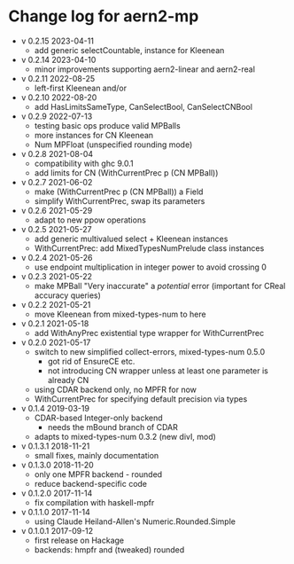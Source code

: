# Change log for aern2-mp

* v 0.2.15 2023-04-11
  * add generic selectCountable, instance for Kleenean
* v 0.2.14 2023-04-10
  * minor improvements supporting aern2-linear and aern2-real
* v 0.2.11 2022-08-25
  * left-first Kleenean and/or
* v 0.2.10 2022-08-20
  * add HasLimitsSameType, CanSelectBool, CanSelectCNBool
* v 0.2.9 2022-07-13
  * testing basic ops produce valid MPBalls
  * more instances for CN Kleenean
  * Num MPFloat (unspecified rounding mode)
* v 0.2.8 2021-08-04
  * compatibility with ghc 9.0.1
  * add limits for CN (WithCurrentPrec p (CN MPBall))
* v 0.2.7 2021-06-02
  * make (WithCurrentPrec p (CN MPBall)) a Field
  * simplify WithCurrentPrec, swap its parameters
* v 0.2.6 2021-05-29
  * adapt to new ppow operations
* v 0.2.5 2021-05-27
  * add generic multivalued select + Kleenean instances
  * WithCurrentPrec: add MixedTypesNumPrelude class instances
* v 0.2.4 2021-05-26
  * use endpoint multiplication in integer power to avoid crossing 0
* v 0.2.3 2021-05-22
  * make MPBall "Very inaccurate" a *potential* error (important for CReal accuracy queries)
* v 0.2.2 2021-05-21
  * move Kleenean from mixed-types-num to here
* v 0.2.1 2021-05-18
  * add WithAnyPrec existential type wrapper for WithCurrentPrec
* v 0.2.0 2021-05-17
  * switch to new simplified collect-errors, mixed-types-num 0.5.0
    * got rid of EnsureCE etc.
    * not introducing CN wrapper unless at least one parameter is already CN
  * using CDAR backend only, no MPFR for now
  * WithCurrentPrec for specifying default precision via types
* v 0.1.4 2019-03-19
  * CDAR-based Integer-only backend
    * needs the mBound branch of CDAR
  * adapts to mixed-types-num 0.3.2 (new divI, mod)
* v 0.1.3.1 2018-11-21
  * small fixes, mainly documentation
* v 0.1.3.0 2018-11-20
  * only one MPFR backend - rounded
  * reduce backend-specific code
* v 0.1.2.0 2017-11-14
  * fix compilation with haskell-mpfr
* v 0.1.1.0 2017-11-14
  * using Claude Heiland-Allen's Numeric.Rounded.Simple
* v 0.1.0.1 2017-09-12
  * first release on Hackage
  * backends: hmpfr and (tweaked) rounded
